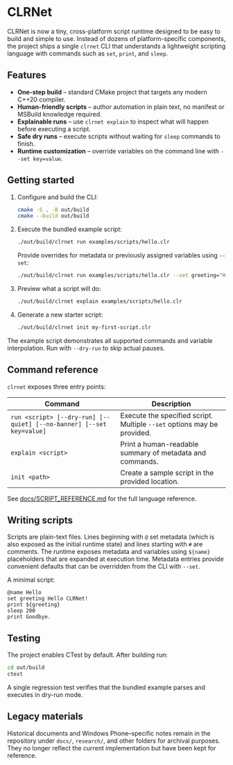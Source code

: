 # CLRNet

CLRNet is now a tiny, cross-platform script runtime designed to be easy to
build and simple to use. Instead of dozens of platform-specific components, the
project ships a single `clrnet` CLI that understands a lightweight scripting
language with commands such as `set`, `print`, and `sleep`.

## Features

* **One-step build** – standard CMake project that targets any modern C++20
  compiler.
* **Human-friendly scripts** – author automation in plain text, no manifest or
  MSBuild knowledge required.
* **Explainable runs** – use `clrnet explain` to inspect what will happen before
  executing a script.
* **Safe dry runs** – execute scripts without waiting for `sleep` commands to
  finish.
* **Runtime customization** – override variables on the command line with
  `--set key=value`.

## Getting started

1. Configure and build the CLI:
   ```bash
   cmake -S . -B out/build
   cmake --build out/build
   ```
2. Execute the bundled example script:
   ```bash
   ./out/build/clrnet run examples/scripts/hello.clr
   ```
   Provide overrides for metadata or previously assigned variables using
   `--set`:
   ```bash
   ./out/build/clrnet run examples/scripts/hello.clr --set greeting="Hi from the CLI"
   ```
3. Preview what a script will do:
   ```bash
   ./out/build/clrnet explain examples/scripts/hello.clr
   ```
4. Generate a new starter script:
   ```bash
   ./out/build/clrnet init my-first-script.clr
   ```

The example script demonstrates all supported commands and variable
interpolation. Run with `--dry-run` to skip actual pauses.

## Command reference

`clrnet` exposes three entry points:

| Command | Description |
| --- | --- |
| `run <script> [--dry-run] [--quiet] [--no-banner] [--set key=value]` | Execute the specified script. Multiple `--set` options may be provided. |
| `explain <script>` | Print a human-readable summary of metadata and commands. |
| `init <path>` | Create a sample script in the provided location. |

See [docs/SCRIPT_REFERENCE.md](docs/SCRIPT_REFERENCE.md) for the full language
reference.

## Writing scripts

Scripts are plain-text files. Lines beginning with `@` set metadata (which is
also exposed as the initial runtime state) and lines starting with `#` are
comments. The runtime exposes metadata and variables using `${name}`
placeholders that are expanded at execution time. Metadata entries provide
convenient defaults that can be overridden from the CLI with `--set`.

A minimal script:

```
@name Hello
set greeting Hello CLRNet!
print ${greeting}
sleep 200
print Goodbye.
```

## Testing

The project enables CTest by default. After building run:

```bash
cd out/build
ctest
```

A single regression test verifies that the bundled example parses and executes
in dry-run mode.

## Legacy materials

Historical documents and Windows Phone–specific notes remain in the repository
under `docs/`, `research/`, and other folders for archival purposes. They no
longer reflect the current implementation but have been kept for reference.
